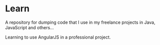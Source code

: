 # Learn
A repository for dumping code that I use in my freelance projects in Java, JavaScript and others...

Learning to use AngularJS in a professional project.
